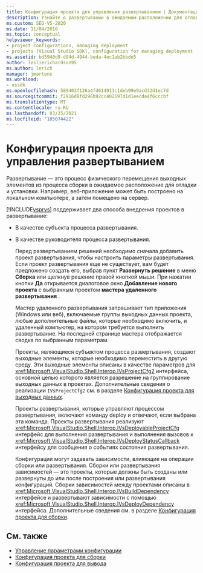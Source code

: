 ```yaml
---
title: Конфигурация проекта для управления развертыванием | Документация Майкрософт
description: Узнайте о развертывании в ожидаемом расположении для отладки и установки, а также о двух способах Visual Studio, поддерживающих развертывание проектов.
ms.custom: SEO-VS-2020
ms.date: 11/04/2016
ms.topic: conceptual
helpviewer_keywords:
- project configurations, managing deployment
- projects [Visual Studio SDK], configuration for managing deployment
ms.assetid: bd5940d9-d94d-4944-beda-4ec1ab2bbde5
author: leslierichardson95
ms.author: lerich
manager: jmartens
ms.workload:
- vssdk
ms.openlocfilehash: 589403f126a4fd614911c1deb99e9acd32d1ec7d
ms.sourcegitcommit: f2916d8fd296b92cc402597d1d1eecda4f6cccbf
ms.translationtype: MT
ms.contentlocale: ru-RU
ms.lasthandoff: 03/25/2021
ms.locfileid: "105074422"
---
```

# <a name="project-configuration-for-managing-deployment"></a>Конфигурация проекта для управления развертыванием
Развертывание — это процесс физического перемещения выходных элементов из процесса сборки в ожидаемое расположение для отладки и установки. Например, веб-приложение может быть построено на локальном компьютере, а затем помещено на сервер.

 [!INCLUDE[vsprvs](../../code-quality/includes/vsprvs_md.md)] поддерживает два способа внедрения проектов в развертывание:

- В качестве субъекта процесса развертывания.

- В качестве руководителя процесса развертывания.

  Перед развертыванием решений необходимо сначала добавить проект развертывания, чтобы настроить параметры развертывания. Если проект развертывания еще не существует, вам будет предложено создать его, выбрав пункт **Развернуть решение** в меню **Сборка** или щелкнув решение правой кнопкой мыши. При нажатии кнопки **Да** открывается диалоговое окно **Добавление нового проекта** с выбранным проектом **мастера удаленного развертывания** .

  Мастер удаленного развертывания запрашивает тип приложения (Windows или веб), включаемые группы выходных данных проекта, любые дополнительные файлы, которые необходимо включить, и удаленный компьютер, на котором требуется выполнить развертывание. На последней странице мастера отображается сводка по выбранным параметрам.

  Проекты, являющиеся субъектом процесса развертывания, создают выходные элементы, которые необходимо переместить в другую среду. Эти выходные элементы описаны в качестве параметров для <xref:Microsoft.VisualStudio.Shell.Interop.IVsProjectCfg2> интерфейса, основной целью которого является разрешение на группирование выходных данных в проектах. Дополнительные сведения о реализации `IVsProjectCfg2` см. в разделе [Конфигурация проекта для выходных данных](../../extensibility/internals/project-configuration-for-output.md).

  Проекты развертывания, которые управляют процессом развертывания, включают команду deploy и отвечают, если выбрана эта команда. Проекты развертывания реализуют <xref:Microsoft.VisualStudio.Shell.Interop.IVsDeployableProjectCfg> интерфейс для выполнения развертывания и выполнения вызовов к <xref:Microsoft.VisualStudio.Shell.Interop.IVsDeployStatusCallback> интерфейсу для сообщения о событиях состояния развертывания.

  Конфигурации могут задавать зависимости, влияющие на операции сборки или развертывания. Сборки или развертывания зависимостей — это проекты, которые должны быть созданы или развернуты до или после построения или развертывания конфигураций. Сборки зависимостей между проектами описаны в <xref:Microsoft.VisualStudio.Shell.Interop.IVsBuildDependency> интерфейсе и развертывают зависимости с помощью <xref:Microsoft.VisualStudio.Shell.Interop.IVsDeployDependency> интерфейса. Дополнительные сведения см. в разделе [Конфигурация проекта для сборки](../../extensibility/internals/project-configuration-for-building.md).

## <a name="see-also"></a>См. также
- [Управление параметрами конфигурации](../../extensibility/internals/managing-configuration-options.md)
- [Конфигурация проекта для сборки](../../extensibility/internals/project-configuration-for-building.md)
- [Конфигурация проекта для вывода](../../extensibility/internals/project-configuration-for-output.md)
